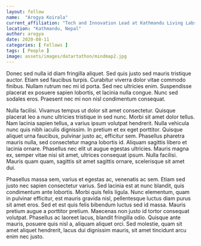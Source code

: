```yaml
---
layout: fellow
name:  "Arogya Koirala"
current_affiliation: "Tech and Innovation Lead at Kathmandu Living Labs"
location: "Kathmandu, Nepal"
author: arogya
date: 2020-08-11
categories: [ Fellows ]
tags: [ People ]
image: assets/images/datartathon/mindmap2.jpg
---
```


Donec sed nulla id diam fringilla aliquet. Sed quis justo sed mauris tristique auctor. Etiam sed faucibus turpis. Curabitur viverra dolor vitae commodo finibus. Nullam rutrum nec mi id porta. Sed nec ultricies enim. Suspendisse placerat ex posuere sapien lobortis, et lacinia nulla congue. Nunc sed sodales eros. Praesent nec mi non nisl condimentum consequat.

Nulla facilisi. Vivamus tempus ut dolor sit amet consectetur. Quisque placerat leo a nunc ultricies tristique in sed nunc. Morbi sit amet dolor tellus. Nam lacinia sapien tellus, a varius ipsum volutpat hendrerit. Nulla vehicula nunc quis nibh iaculis dignissim. In pretium et ex eget porttitor. Quisque aliquet urna faucibus, pulvinar justo ac, efficitur sem. Phasellus pharetra mauris nulla, sed consectetur magna lobortis id. Aliquam sagittis libero et lacinia ornare. Phasellus nec elit ut augue egestas ultricies. Mauris magna ex, semper vitae nisi sit amet, ultrices consequat ipsum. Nulla facilisi. Mauris quam quam, sagittis sit amet sagittis ornare, scelerisque sit amet dui.

Phasellus massa sem, varius et egestas ac, venenatis ac sem. Etiam sed justo nec sapien consectetur varius. Sed lacinia est at nunc blandit, quis condimentum ante lobortis. Morbi quis felis ligula. Nunc elementum, quam in pulvinar efficitur, est mauris gravida nisl, pellentesque luctus diam purus sit amet eros. Sed et est quis felis bibendum luctus sed id massa. Mauris pretium augue a porttitor pretium. Maecenas non justo id tortor consequat volutpat. Phasellus ac laoreet lacus, blandit fringilla odio. Quisque ante mauris, posuere quis nisl a, aliquam aliquet orci. Sed molestie, quam sit amet aliquet hendrerit, lacus dui dignissim mauris, sit amet tincidunt arcu enim nec justo.

